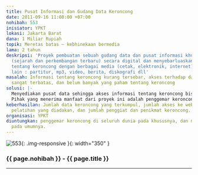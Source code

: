 ```yaml
---
title: Pusat Informasi dan Gudang Data Keroncong
date: 2011-09-16 11:08:00 +07:00
nohibah: 553
inisiator: YPKT
lokasi: Jakarta Barat
dana: 1 Miliar Rupiah
topik: Meretas batas – kebhinekaan bermedia
lama: 2 tahun
deskripsi: 'Proyek pembuatan sebuah gudang data dan pusat informasi khusus keroncong
  (sejarah dan perkembangan terbaru) secara digital dan menyebarluaskan informasi
  tentang keroncong dengan berbagai media (cetak, elektronik, internet). Data antara
  lain : partitur, mp3, video, berita, diskografi dll'
masalah: Informasi tentang keroncong kurang tersebar, akses terhadap data-data keroncong
  sangat terbatas, dan belum banyak yang paham tentang keroncong
solusi: |-
  Menyediakan pusat data sehingga akses informasi tentang keroncong bisa mudah (lewat internet), menyediakan pelatihan/sosialisasi keroncong secara berkala, seperti ke sekolah atau media, dan menerbitkan buletin keroncong yang dibagikan gratis.
  Pihak yang menerima manfaat dari proyek ini adalah penggemar keroncong di seluruh dunia pada khususnya, dan masyarakat Indonesia pada umumnya.
keberhasilan: Jumlah data keroncong yang terkumpul, jumlah akses ke webiste, banyaknya
  pelatihan yang diadakan, dan jumlah penggiat dan penikmat keroncong.
organisasi: YPKT
diuntungkan: penggemar keroncong di seluruh dunia pada khususnya, dan masyarakat Indonesia
  pada umumnya.
---
```


![553](/static/img/hibahcmb/553.png){: .img-responsive }{: width="350" }

### {{ page.nohibah }} - {{ page.title }}

---
